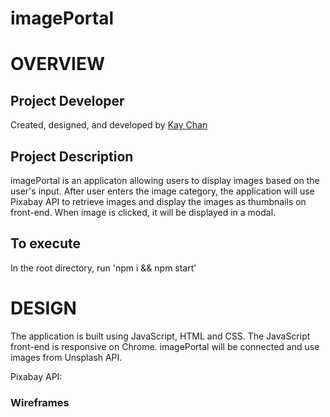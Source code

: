 # imagePortal

# OVERVIEW

## Project Developer

Created, designed, and developed by [Kay Chan](https://github.com/kaych26)

## Project Description

imagePortal is an applicaton allowing users to display images based on the user's input.  After user enters the image category, the application will use Pixabay API to retrieve images and display the images as thumbnails on front-end.  When image is clicked, it will be displayed in a modal.

## To execute
In the root directory, run 'npm i && npm start'

# DESIGN
The application is built using JavaScript, HTML and CSS.  The JavaScript front-end is responsive on Chrome. 
imagePortal will be connected and use images from Unsplash API.

Pixabay API: 

### Wireframes